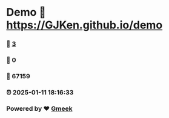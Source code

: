 # Demo :link: https://GJKen.github.io/demo 
### :page_facing_up: [3](https://GJKen.github.io/demo/tag.html) 
### :speech_balloon: 0 
### :hibiscus: 67159 
### :alarm_clock: 2025-01-11 18:16:33 
### Powered by :heart: [Gmeek](https://github.com/Meekdai/Gmeek)
